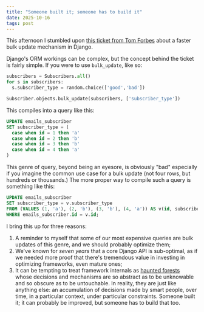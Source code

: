 ```yaml
---
title: "Someone built it; someone has to build it"
date: 2025-10-16
tags: post
---
```


This afternoon I stumbled upon [this ticket from Tom Forbes](https://forum.djangoproject.com/t/towards-a-more-efficient-bulk-update-with-values-and-update-from/36496) about a faster bulk update mechanism in Django.

Django's ORM workings can be complex, but the concept behind the ticket is fairly simple. If you were to use `bulk_update`, like so:

```python
subscribers = Subscribers.all()
for s in subscribers:
  s.subscriber_type = random.choice(['good','bad'])

Subscriber.objects.bulk_update(subscribers, ['subscriber_type'])
```

This compiles into a query like this:

```sql
UPDATE emails_subscriber
SET subscriber_type = (
  case when id = 1 then 'a'
  case when id = 2 then 'b'
  case when id = 3 then 'b'
  case when id = 4 then 'a'
)
```

This genre of query, beyond being an eyesore, is obviously "bad" especially if you imagine the common use case for a bulk update (not four rows, but hundreds or thousands.) The more proper way to compile such a query is something like this:

```sql
UPDATE emails_subscriber
SET subscriber_type = v.subscriber_type
FROM (VALUES (1, 'a'), (2, 'b'), (3, 'b'), (4, 'a')) AS v(id, subscriber_type)
WHERE emails_subscriber.id = v.id;
```

I bring this up for three reasons:

1. A reminder to myself that some of our most expensive queries are bulk updates of this genre, and we should probably optimize them;
2. We've known for _seven years_ that a core Django API is sub-optimal, as if we needed more proof that there's tremendous value in investing in optimizing frameworks, even mature ones;
3. It can be tempting to treat framework internals as [haunted forests](https://increment.com/software-architecture/exit-the-haunted-forest/) whose decisions and mechanisms are so abstract as to be unknowable and so obscure as to be untouchable. In reality, they are just like anything else: an accumulation of decisions made by smart people, over time, in a particular context, under particular constraints. Someone built it; it can probably be improved, but someone has to build that too.

